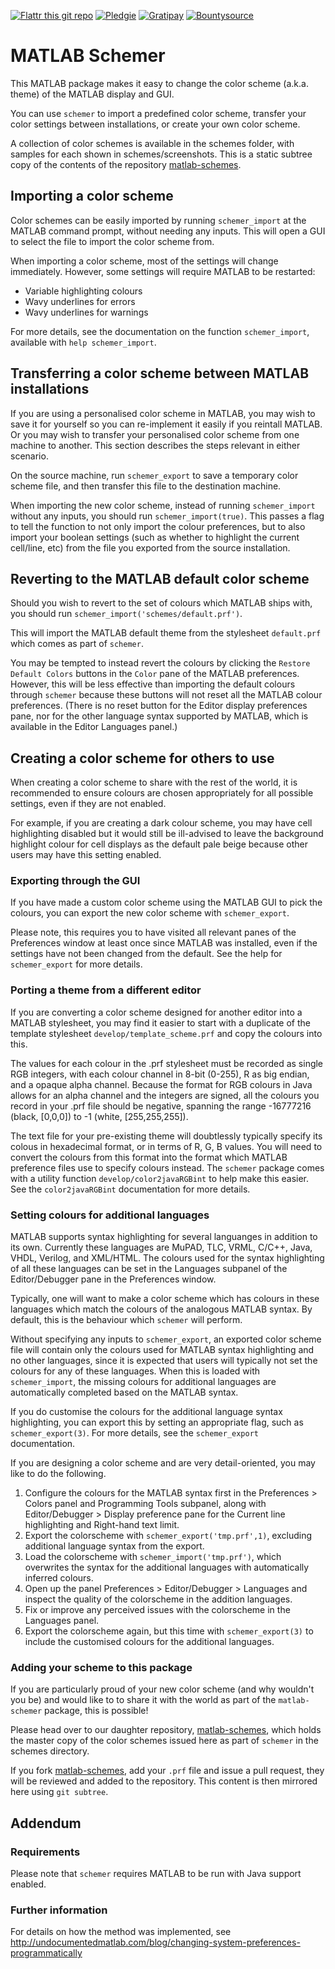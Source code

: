 [![Flattr this git repo](http://api.flattr.com/button/flattr-badge-large.png)](https://flattr.com/submit/auto?user_id=scottclowe&url=https://github.com/scottclowe/matlab-schemer&title=MATLAB-schemer&tags=github&category=software)
[![Pledgie](https://img.shields.io/badge/pledgie-donate-yellowgreen.svg)](https://pledgie.com/campaigns/29847)
[![Gratipay](https://img.shields.io/gratipay/scottclowe.svg)](https://gratipay.com/matlab-schemer/)
[![Bountysource](https://img.shields.io/bountysource/team/matlab-schemer/activity.svg)](https://www.bountysource.com/teams/matlab-schemer)


MATLAB Schemer
==============

This MATLAB package makes it easy to change the color scheme (a.k.a. theme) of
the MATLAB display and GUI.

You can use `schemer` to import a predefined color scheme, transfer your color
settings between installations, or create your own color scheme.

A collection of color schemes is available in the schemes folder, with
samples for each shown in schemes/screenshots.
This is a static subtree copy of the contents of the repository
[matlab-schemes](https://github.com/scottclowe/matlab-schemes).


Importing a color scheme
------------------------

Color schemes can be easily imported by running `schemer_import` at the MATLAB
command prompt, without needing any inputs. This will open a GUI to select the
file to import the color scheme from.

When importing a color scheme, most of the settings will change immediately.
However, some settings will require MATLAB to be restarted:
- Variable highlighting colours
- Wavy underlines for errors
- Wavy underlines for warnings

For more details, see the documentation on the function `schemer_import`,
available with `help schemer_import`.


Transferring a color scheme between MATLAB installations
--------------------------------------------------------

If you are using a personalised color scheme in MATLAB, you may wish to save
it for yourself so you can re-implement it easily if you reintall MATLAB.
Or you may wish to transfer your personalised color scheme from one machine
to another. This section describes the steps relevant in either scenario.

On the source machine, run `schemer_export` to save a temporary color scheme
file, and then transfer this file to the destination machine.

When importing the new color scheme, instead of running `schemer_import` without
any inputs, you should run `schemer_import(true)`. This passes a flag to tell
the function to not only import the colour preferences, but to also import your
boolean settings (such as whether to highlight the current cell/line, etc)
from the file you exported from the source installation.


Reverting to the MATLAB default color scheme
--------------------------------------------

Should you wish to revert to the set of colours which MATLAB ships with, you
should run `schemer_import('schemes/default.prf')`.

This will import the MATLAB default theme from the stylesheet `default.prf`
which comes as part of `schemer`.

You may be tempted to instead revert the colours by clicking the
`Restore Default Colors` buttons in the `Color` pane of the MATLAB preferences.
However, this will be less effective than importing the default colours through
`schemer` because these buttons will not reset all the MATLAB colour preferences.
(There is no reset button for the Editor display preferences pane, nor for the
other language syntax supported by MATLAB, which is available in the Editor
Languages panel.)


Creating a color scheme for others to use
-----------------------------------------

When creating a color scheme to share with the rest of the world, it is
recommended to ensure colours are chosen appropriately for all possible
settings, even if they are not enabled.

For example, if you are creating a dark colour scheme, you may have cell
highlighting disabled but it would still be ill-advised to leave the background
highlight colour for cell displays as the default pale beige because other users
may have this setting enabled.


### Exporting through the GUI

If you have made a custom color scheme using the MATLAB GUI to pick the colours,
you can export the new color scheme with `schemer_export`.

Please note, this requires you to have visited all relevant panes of the
Preferences window at least once since MATLAB was installed, even if the
settings have not been changed from the default.
See the help for `schemer_export` for more details.


### Porting a theme from a different editor

If you are converting a color scheme designed for another editor into a MATLAB
stylesheet, you may find it easier to start with a duplicate of the template
stylesheet `develop/template_scheme.prf` and copy the colours into this.

The values for each colour in the .prf stylesheet must be recorded as single
RGB integers, with each colour channel in 8-bit (0-255), R as big endian,
and a opaque alpha channel. Because the format for RGB colours in Java allows
for an alpha channel and the integers are signed, all the colours you record
in your .prf file should be negative, spanning the range
-16777216 (black, [0,0,0]) to -1 (white, [255,255,255]).

The text file for your pre-existing theme will doubtlessly typically specify
its colous in hexadecimal format, or in terms of R, G, B values. You will need
to convert the colours from this format into the format which MATLAB preference
files use to specify colours instead.
The `schemer` package comes with a utility function `develop/color2javaRGBint`
to help make this easier. See the `color2javaRGBint` documentation for more
details.


### Setting colours for additional languages

MATLAB supports syntax highlighting for several languanges in addition to its own.
Currently these languages are
MuPAD, TLC, VRML, C/C++, Java, VHDL, Verilog, and XML/HTML.
The colours used for the syntax highlighting of all these languages can be set
in the Languages subpanel of the Editor/Debugger pane in the Preferences window.

Typically, one will want to make a color scheme which has colours in these
languages which match the colours of the analogous MATLAB syntax.
By default, this is the behaviour which `schemer` will perform. 

Without specifying any inputs to `schemer_export`, an exported color scheme file
will contain only the colours used for MATLAB syntax highlighting and no other
languages, since it is expected that users will typically not set the colours
for any of these languages. When this is loaded with `schemer_import`, the missing
colours for additional languages are automatically completed based on the MATLAB
syntax.

If you do customise the colours for the additional language syntax highlighting,
you can export this by setting an appropriate flag, such as `schemer_export(3)`.
For more details, see the `schemer_export` documentation.

If you are designing a color scheme and are very detail-oriented, you may like to
do the following.

1. Configure the colours for the MATLAB syntax first in the Preferences > Colors
   panel and Programming Tools subpanel, along with Editor/Debugger > Display
   preference pane for the Current line highlighting and Right-hand text limit.
2. Export the colorscheme with `schemer_export('tmp.prf',1)`, excluding additional
   language syntax from the export.
3. Load the colorscheme with `schemer_import('tmp.prf')`, which overwrites the
   syntax for the additional languages with automatically inferred colours.
4. Open up the panel Preferences > Editor/Debugger > Languages and inspect the
   quality of the colorscheme in the addition languages.
5. Fix or improve any perceived issues with the colorscheme in the Languages panel.
6. Export the colorscheme again, but this time with `schemer_export(3)` to include
   the customised colours for the additional languages.


### Adding your scheme to this package

If you are particularly proud of your new color scheme (and why wouldn't you be)
and would like to to share it with the world as part of the `matlab-schemer`
package, this is possible!

Please head over to our daughter repository,
[matlab-schemes](https://github.com/scottclowe/matlab-schemes),
which holds the master copy of the color schemes issued here as part of
`schemer` in the schemes directory.

If you fork [matlab-schemes](https://github.com/scottclowe/matlab-schemes), add
your `.prf` file and issue a pull request, they will be reviewed and added to
the repository.
This content is then mirrored here using `git subtree`.


Addendum
--------

### Requirements

Please note that `schemer` requires MATLAB to be run with Java support enabled.


### Further information

For details on how the method was implemented, see
http://undocumentedmatlab.com/blog/changing-system-preferences-programmatically
